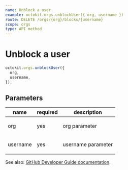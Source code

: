 ```yaml
---
name: Unblock a user
example: octokit.orgs.unblockUser({ org, username })
route: DELETE /orgs/{org}/blocks/{username}
scope: orgs
type: API method
---
```


# Unblock a user

```js
octokit.orgs.unblockUser({
  org,
  username,
});
```

## Parameters

<table>
  <thead>
    <tr>
      <th>name</th>
      <th>required</th>
      <th>description</th>
    </tr>
  </thead>
  <tbody>
    <tr><td>org</td><td>yes</td><td>

org parameter

</td></tr>
<tr><td>username</td><td>yes</td><td>

username parameter

</td></tr>
  </tbody>
</table>

See also: [GitHub Developer Guide documentation](https://developer.github.com/v3/orgs/blocking/#unblock-a-user).
